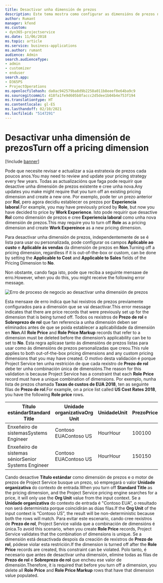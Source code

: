 ```yaml
---
title: Desactivar unha dimensión de prezos
description: Este tema mostra como configurar as dimensións de prezos na solución Project Service.
author: Rumant
manager: kfend
ms.custom:
- dyn365-projectservice
ms.date: 11/06/2018
ms.topic: article
ms.service: business-applications
ms.author: rumant
audience: Admin
search.audienceType:
- admin
- customizer
- enduser
search.app:
- D365PS
- ProjectOperations
ms.openlocfilehash: da0ac942579ba8d9b2258a011b8eeef8e64ba9c9
ms.sourcegitcommit: 418fa1fe9d605b8faccc2d5dee1b04b4e753f194
ms.translationtype: HT
ms.contentlocale: gl-ES
ms.lasthandoff: 02/10/2021
ms.locfileid: "5147291"
---
```

# <a name="turn-off-a-pricing-dimension"></a><span data-ttu-id="417d1-103">Desactivar unha dimensión de prezos</span><span class="sxs-lookup"><span data-stu-id="417d1-103">Turn off a pricing dimension</span></span>

[!include [banner](../includes/psa-now-project-operations.md)]

<span data-ttu-id="417d1-104">Pode que necesite revisar e actualizar a súa estratexia de prezos cada poucos anos.</span><span class="sxs-lookup"><span data-stu-id="417d1-104">You may need to review and update your pricing strategy every few years.</span></span> <span data-ttu-id="417d1-105">Todas as actualizacións que faga pode requirir que desactive unha dimensión de prezos existente e cree unha nova.</span><span class="sxs-lookup"><span data-stu-id="417d1-105">Any updates you make might require that you turn off an existing pricing dimension and create a new one.</span></span> <span data-ttu-id="417d1-106">Por exemplo, pode ter un prezo anterior por **Rol**, pero agora decidiu establecer os prezos por **Experiencia laboral**.</span><span class="sxs-lookup"><span data-stu-id="417d1-106">For example, you may have previously priced by **Role**, but now you have decided to price by **Work Experience**.</span></span> <span data-ttu-id="417d1-107">Isto pode requirir que desactive **Rol** como dimensión de prezos e cree **Experiencia laboral** como unha nova dimensión de prezos.</span><span class="sxs-lookup"><span data-stu-id="417d1-107">This may require you to turn off **Role** as a pricing dimension and create **Work Expereince** as a new pricing dimension.</span></span> 

<span data-ttu-id="417d1-108">Para desactivar unha dimensión de prezos, independentemente de se é lista para usar ou personalizada, pode configurar os campos **Aplicable ao custo** e **Aplicable ás vendas** da dimensión de prezos en **Non**.</span><span class="sxs-lookup"><span data-stu-id="417d1-108">Turning off a pricing dimension, regardless if it is out-of-the-box or custom, can be done by setting the **Applicable to Cost** and **Applicable to Sales** fields of the Pricing Dimension to **No**.</span></span>

<span data-ttu-id="417d1-109">Non obstante, cando faga isto, pode que reciba a seguinte mensaxe de erro.</span><span class="sxs-lookup"><span data-stu-id="417d1-109">However, when you do this, you might receive the following error message.</span></span>

![Erro de proceso de negocio ao desactivar unha dimensión de prezos](media/Business-Process-Error.png)


<span data-ttu-id="417d1-111">Esta mensaxe de erro indica que hai rexistros de prezos previamente configurados para a dimensión que se vai desactivar.</span><span class="sxs-lookup"><span data-stu-id="417d1-111">This error message indicates that there are price records that were previously set up for the dimension that is being turned off.</span></span> <span data-ttu-id="417d1-112">Todos os rexistros de **Prezo de rol** e **Sobreprezo de rol** que fan referencia a unha dimensión deben ser eliminados antes de que se poida establecer a aplicabilidade da dimensión en **Non**.</span><span class="sxs-lookup"><span data-stu-id="417d1-112">All **Role Price** and **Role Price Markup** records that refer to a dimension must be deleted before the dimension’s applicability can be to set to **No**.</span></span> <span data-ttu-id="417d1-113">Esta regra aplícase tanto ás dimensións de prezos listas para usar como ás dimensións de prezos personalizadas que creou.</span><span class="sxs-lookup"><span data-stu-id="417d1-113">This rule applies to both out-of-the-box pricing dimensions and any custom pricing dimensions that you may have created.</span></span> <span data-ttu-id="417d1-114">O motivo desta validación é porque Project Service ten unha restrición de que cada rexistro de **Prezo de rol** debe ter unha combinación única de dimensións.</span><span class="sxs-lookup"><span data-stu-id="417d1-114">The reason for this validation is because Project Service has a constraint that each **Role Price** record must have a unique combination of dimensions.</span></span> <span data-ttu-id="417d1-115">Por exemplo, nunha lista de prezos chamada **Taxas de custos de EUA 2018**, ten as seguinte filas de **Prezo de rol**.</span><span class="sxs-lookup"><span data-stu-id="417d1-115">For example, on a price list called **US Cost Rates 2018**, you have the following **Role price** rows.</span></span> 

| <span data-ttu-id="417d1-116">Título estándar</span><span class="sxs-lookup"><span data-stu-id="417d1-116">Standard Title</span></span>         | <span data-ttu-id="417d1-117">Unidade organizativa</span><span class="sxs-lookup"><span data-stu-id="417d1-117">Org Unit</span></span>    |<span data-ttu-id="417d1-118">Unidade</span><span class="sxs-lookup"><span data-stu-id="417d1-118">Unit</span></span>   |<span data-ttu-id="417d1-119">Prezo</span><span class="sxs-lookup"><span data-stu-id="417d1-119">Price</span></span>  |<span data-ttu-id="417d1-120">Moeda</span><span class="sxs-lookup"><span data-stu-id="417d1-120">Currency</span></span>  |
| -----------------------|-------------|-------|-------|----------|
| <span data-ttu-id="417d1-121">Enxeñeiro de sistemas</span><span class="sxs-lookup"><span data-stu-id="417d1-121">Systems Engineer</span></span>|<span data-ttu-id="417d1-122">Contoso EUA</span><span class="sxs-lookup"><span data-stu-id="417d1-122">Contoso US</span></span>|<span data-ttu-id="417d1-123">Hour</span><span class="sxs-lookup"><span data-stu-id="417d1-123">Hour</span></span>| <span data-ttu-id="417d1-124">100</span><span class="sxs-lookup"><span data-stu-id="417d1-124">100</span></span>|<span data-ttu-id="417d1-125">USD</span><span class="sxs-lookup"><span data-stu-id="417d1-125">USD</span></span>|
| <span data-ttu-id="417d1-126">Enxeñeiro de sistemas sénior</span><span class="sxs-lookup"><span data-stu-id="417d1-126">Senior Systems Engineer</span></span>|<span data-ttu-id="417d1-127">Contoso EUA</span><span class="sxs-lookup"><span data-stu-id="417d1-127">Contoso US</span></span>|<span data-ttu-id="417d1-128">Hour</span><span class="sxs-lookup"><span data-stu-id="417d1-128">Hour</span></span>| <span data-ttu-id="417d1-129">150</span><span class="sxs-lookup"><span data-stu-id="417d1-129">150</span></span>| <span data-ttu-id="417d1-130">USD</span><span class="sxs-lookup"><span data-stu-id="417d1-130">USD</span></span>|


<span data-ttu-id="417d1-131">Cando desactive **Título estándar** como dimensión de prezos e o motor de prezos de Project Service busque un prezo, só empregará o valor **Unidade organizativa** do contexto de entrada.</span><span class="sxs-lookup"><span data-stu-id="417d1-131">When you turn off **Standard Title** as the pricing dimension, and the Project Service pricing engine searches for a price, it will only use the **Org Unit** value from the input context.</span></span> <span data-ttu-id="417d1-132">Se a **Unidade organizativa** do contexto de entrada é "Contoso EUA", o resultado non será determinista porque coincidirán as dúas filas.</span><span class="sxs-lookup"><span data-stu-id="417d1-132">If the **Org Unit** of the input context is “Contoso US”, the result will be non-deterministic because both the rows will match.</span></span> <span data-ttu-id="417d1-133">Para evitar este escenario, cando cree rexistros de **Prezo de rol**, Project Service valida que a combinación de dimensións é única.</span><span class="sxs-lookup"><span data-stu-id="417d1-133">To avoid this scenario, when you create **Role Price** records, Project Service validates that the combination of dimensions is unique.</span></span> <span data-ttu-id="417d1-134">Se a dimensión está desactivada despois da creación de rexistros de **Prezo de rol**, pódese violar esta restrición.</span><span class="sxs-lookup"><span data-stu-id="417d1-134">If the dimension is turned off after the **Role Price** records are created, this constraint can be violated.</span></span> <span data-ttu-id="417d1-135">Polo tanto, é necesario que antes de desactivar unha dimensión, elimine todas as filas de **Prezo de rol** e **Sobreprezo de rol** que encheu ese valor de dimensión.</span><span class="sxs-lookup"><span data-stu-id="417d1-135">Therefore, it is required that before you turn off a dimension, you delete all **Role Price** and **Role Price Markup** rows that have that dimension value populated.</span></span>

